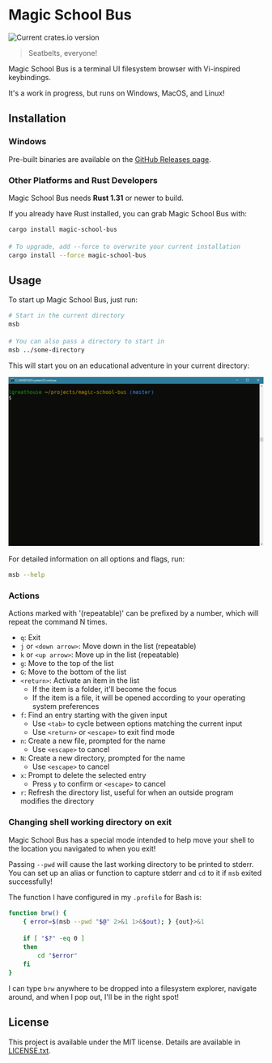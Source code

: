 # Magic School Bus
![Current crates.io version](https://img.shields.io/crates/v/magic-school-bus.svg)
> Seatbelts, everyone!

Magic School Bus is a terminal UI filesystem browser with Vi-inspired keybindings.

It's a work in progress, but runs on Windows, MacOS, and Linux!

## Installation

### Windows
Pre-built binaries are available on the [GitHub Releases page](https://github.com/LPGhatguy/magic-school-bus/releases).

### Other Platforms and Rust Developers
Magic School Bus needs **Rust 1.31** or newer to build.

If you already have Rust installed, you can grab Magic School Bus with:

```sh
cargo install magic-school-bus

# To upgrade, add --force to overwrite your current installation
cargo install --force magic-school-bus
```

## Usage
To start up Magic School Bus, just run:

```sh
# Start in the current directory
msb

# You can also pass a directory to start in
msb ../some-directory
```

This will start you on an educational adventure in your current directory:

![Example of Magic School Bus](images/demo.gif)

For detailed information on all options and flags, run:

```sh
msb --help
```

### Actions
Actions marked with '(repeatable)' can be prefixed by a number, which will repeat the command N times.

- `q`: Exit
- `j` or `<down arrow>`: Move down in the list (repeatable)
- `k` or `<up arrow>`: Move up in the list (repeatable)
- `g`: Move to the top of the list
- `G`: Move to the bottom of the list
- `<return>`: Activate an item in the list
	- If the item is a folder, it'll become the focus
	- If the item is a file, it will be opened according to your operating system preferences
- `f`: Find an entry starting with the given input
	- Use `<tab>` to cycle between options matching the current input
	- Use `<return>` or `<escape>` to exit find mode
- `n`: Create a new file, prompted for the name
	- Use `<escape>` to cancel
- `N`: Create a new directory, prompted for the name
	- Use `<escape>` to cancel
- `x`: Prompt to delete the selected entry
	- Press `y` to confirm or `<escape>` to cancel
- `r`: Refresh the directory list, useful for when an outside program modifies the directory

### Changing shell working directory on exit
Magic School Bus has a special mode intended to help move your shell to the location you navigated to when you exit!

Passing `--pwd` will cause the last working directory to be printed to stderr. You can set up an alias or function to capture stderr and `cd` to it if `msb` exited successfully!

The function I have configured in my `.profile` for Bash is:

```bash
function brw() {
	{ error=$(msb --pwd "$@" 2>&1 1>&$out); } {out}>&1

	if [ "$?" -eq 0 ]
	then
		cd "$error"
	fi
}
```

I can type `brw` anywhere to be dropped into a filesystem explorer, navigate around, and when I pop out, I'll be in the right spot!

## License
This project is available under the MIT license. Details are available in [LICENSE.txt](LICENSE.txt).